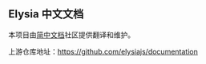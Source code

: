 ## Elysia 中文文档

本项目由[简中文档](https://www.zhcndoc.com/)社区提供翻译和维护。

上游仓库地址：https://github.com/elysiajs/documentation
